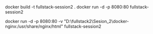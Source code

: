 docker build -t fullstack-session2 .
docker run -d -p 8080:80 fullstack-session2

docker run -d -p 8080:80 -v "D:\fullstack2\Sesion_2\docker-nginx:/usr/share/nginx/html" fullstack-session2